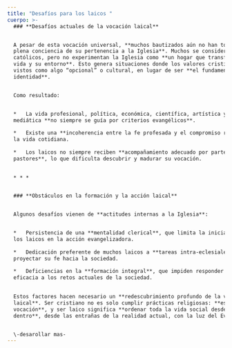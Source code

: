 ```yaml
---
title: "Desafíos para los laicos "
cuerpo: >-
  ### **Desafíos actuales de la vocación laical**


  A pesar de esta vocación universal, **muchos bautizados aún no han tomado
  plena conciencia de su pertenencia a la Iglesia**. Muchos se consideran
  católicos, pero no experimentan la Iglesia como **un hogar que transforma su
  vida y su entorno**. Esto genera situaciones donde los valores cristianos son
  vistos como algo “opcional” o cultural, en lugar de ser **el fundamento de su
  identidad**.


  Como resultado:


  *   La vida profesional, política, económica, científica, artística y
  mediática **no siempre se guía por criterios evangélicos**.
      
  *   Existe una **incoherencia entre la fe profesada y el compromiso real** en
  la vida cotidiana.
      
  *   Los laicos no siempre reciben **acompañamiento adecuado por parte de los
  pastores**, lo que dificulta descubrir y madurar su vocación.
      

  * * *


  ### **Obstáculos en la formación y la acción laical**


  Algunos desafíos vienen de **actitudes internas a la Iglesia**:


  *   Persistencia de una **mentalidad clerical**, que limita la iniciativa de
  los laicos en la acción evangelizadora.
      
  *   Dedicación preferente de muchos laicos a **tareas intra-eclesiales**, sin
  proyectar su fe hacia la sociedad.
      
  *   Deficiencias en la **formación integral**, que impiden responder con
  eficacia a los retos actuales de la sociedad.
      

  Estos factores hacen necesario un **redescubrimiento profundo de la vocación
  laical**. Ser cristiano no es solo cumplir prácticas religiosas: **es tener
  vocación**, y ser laico significa **ordenar toda la vida social desde
  dentro**, desde las entrañas de la realidad actual, con la luz del Evangelio.


  \-desarollar mas-
---
```

